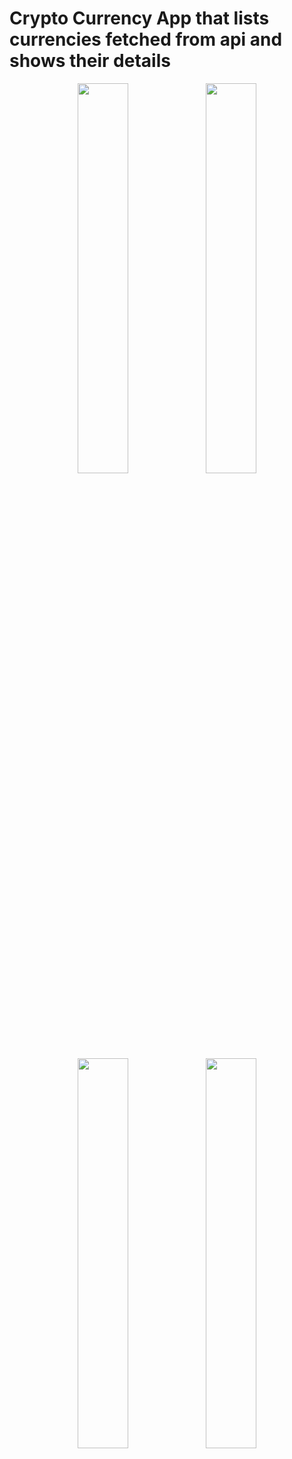 # Crypto Currency App that lists currencies fetched from api and shows their details

<p align="center">
  <img src="https://user-images.githubusercontent.com/27769280/136055983-9264cd5b-abbc-4821-ab38-42740c8b9a2c.png" width="40%" height="40%">
  <img src="https://user-images.githubusercontent.com/27769280/136055994-2de4edf7-7632-4021-9cbd-537ce7e459c5.png" width="40%" height="40%">
  <img src="https://user-images.githubusercontent.com/27769280/136055995-4f491863-394f-4779-8a7c-771b6d38e6f8.png" width="40%" height="40%">
  <img src="https://user-images.githubusercontent.com/27769280/136056000-5a3790a2-4c02-4626-a2bc-822222aad0ce.png" width="40%" height="40%">
</p>
